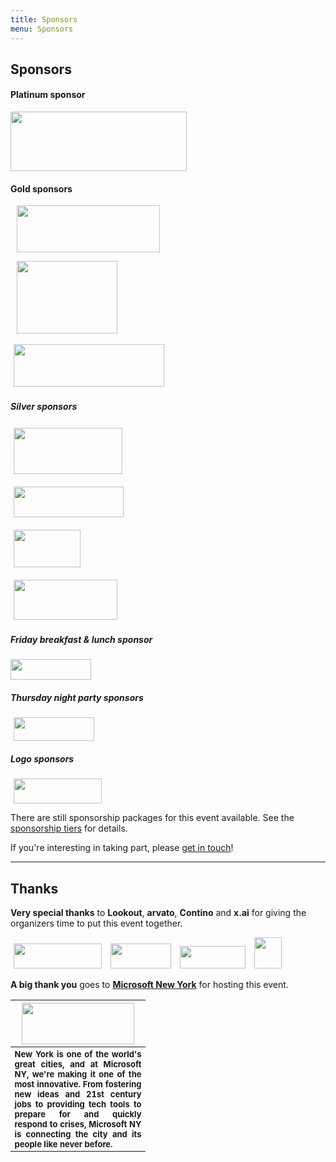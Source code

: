 ```yaml
---
title: Sponsors
menu: Sponsors
---
```


## Sponsors

#### Platinum sponsor

<div><a href="https://packet.net/" target="_blank"><img src="http://dynamicinfradays.org/events/2016-nyc/img/packet-logo.png" width="282" height="95" style="margin: 0;"></a></div>

#### Gold sponsors

<div><a href="http://redhat.com/" target="_blank"><img src="http://dynamicinfradays.org/events/2016-nyc/img/redhat-logo.png" width="229" height="75" style="margin: 0 10px 0 10px;"></a>

<a href="https://mysql.com/" target="_blank"><img src="http://dynamicinfradays.org/events/2016-nyc/img/mysql-logo.png" width="161" height="116" style="margin: 0 10px 0 10px;"></a>

<a href="https://sysdig.com/" target="_blank"><img src="http://dynamicinfradays.org/events/2016-nyc/img/sysdig-logo.png" width="241" height="68" style="margin: 3px 5px 3px 5px;"></a></div>

##### Silver sponsors

<div><a href="http://www.portworx.com/" target="_blank"><img src="http://dynamicinfradays.org/events/2016-nyc/img/portworx-logo.png" width="174" height="74" style="margin: 3px 5px 3px 5px;"></a>

<a href="https://deis.com/" target="_blank"><img src="http://dynamicinfradays.org/events/2016-nyc/img/deis-logo.png" width="176" height="49" style="margin: 3px 5px 3px 5px;"></a>

<a href="http://rancher.com/" target="_blank"><img src="http://dynamicinfradays.org/events/2016-nyc/img/rancher-logo.png" width="107" height="60" style="margin: 3px 5px 3px 5px;"></a>

<a href="http://coreos.com/" target="_blank"><img src="http://dynamicinfradays.org/events/2016-nyc/img/coreos-logo.png" width="166" height="64" style="margin: 3px 5px 3px 5px;"></a></div>

##### Friday breakfast & lunch sponsor

<img src="http://dynamicinfradays.org/events/2016-nyc/img/contino-logo.png" width="129" height="33" style="margin: 0;">

##### Thursday night party sponsors

<div><a href="https://joyent.com/" target="_blank"><img src="http://dynamicinfradays.org/events/2016-nyc/img/joyent-logo.png" width="129" height="38" style="margin: 0 5px 0 5px;"></a></div>

##### Logo sponsors

<div><a href="https://lookout.com/" target="_blank"><img src="http://dynamicinfradays.org/events/2016-nyc/img/lookout-logo.png" width="141" height="40" style="margin: 0 5px 0 5px;"></a></div>

There are still sponsorship packages for this event available. See the [sponsorship tiers](/2016-nyc-sponsorship) for details.

If you're interesting in taking part, please [get in touch](mailto:2016-nyc-sponsorship@dynamicinfradays.org)!

----

## <a name="thanks"></a>Thanks

**Very special thanks** to **Lookout**, **arvato**, **Contino** and **x.ai** for giving the organizers time to put this event together.

<img src="http://dynamicinfradays.org/events/2016-nyc/img/lookout-logo.png" width="141" height="40" style="margin: 0 5px 0 5px;">

<img src="http://dynamicinfradays.org/events/2016-nyc/img/arvato-logo.png" width="97" height="40" style="margin: 0 5px 0 5px;">

<img src="http://dynamicinfradays.org/events/2016-nyc/img/contino-logo-top.png" width="105" height="36" style="margin: 0 5px 0 5px;">

<img src="http://dynamicinfradays.org/events/2016-nyc/img/xai-logo.png" width="44" height="50" style="margin: 0 5px 0 5px;">

**A big thank you** goes to **[Microsoft New York](http://microsoftnewyork.com)** for hosting this event.
<table style="border:none;vertical-align:middle;">
    <tr><th style="width:200px;text-align:center">
      <a href="http://microsoftnewyork.com" target="_blank"><img src="http://microsoftnewengland.com/eventmanager/img/MSFT_logo_rgb_C-Gray_D.png" width="180" height="66" style="margin-left:auto;margin-right:auto;display:inline-block;"></a>
    </th></tr>
    <tr><th style="font-size:small;text-align:justify">
      <span>New York is one of the world's great cities, and at Microsoft NY, we're making it one of the most innovative. From fostering new ideas and 21st century jobs to providing tech tools to prepare for and quickly respond to crises, Microsoft NY is connecting the city and its people like never before.</span>
    </th></tr>
</table>
